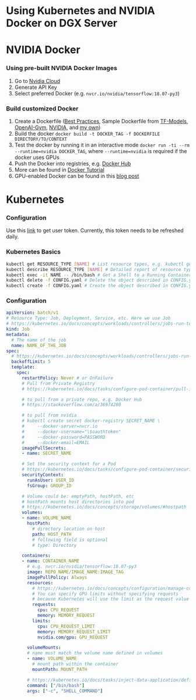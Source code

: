 # Using Kubernetes and NVIDIA Docker on DGX Server

# NVIDIA Docker
### Using pre-built NVIDIA Docker Images
1. Go to [Nvidia Cloud](https://ngc.nvidia.com)
2. Generate API Key
3. Select preferred Docker (e.g. `nvcr.io/nvidia/tensorflow:18.07-py3`)

### Build customized Docker
1. Create a Dockerfile ([Best Practices](https://docs.docker.com/develop/develop-images/dockerfile_best-practices/), Sample Dockerfile from [TF-Models](https://github.com/tensorflow/models/blob/master/official/Dockerfile.gpu), [OpenAI-Gym](https://github.com/openai/gym/blob/master/Dockerfile), [NVIDIA](https://gitlab.com/nvidia/samples/blob/master/cuda/ubuntu16.04/cuda-samples/Dockerfile), and [my own](https://github.com/HanGuo97/TF-RLLibs/blob/0.7/Dockerfile))
2. Build the docker `docker build -t DOCKER_TAG -f DOCKERFILE DIRECTORY/TO/CONTEXT`
3. Test the docker by running it in an interactive mode `docker run -ti --rm --runtime=nvidia DOCKER_TAG`, where `--runtime=nvidia` is required if the docker uses GPUs
4. Push the Docker into registries, e.g. [Docker Hub](https://docs.docker.com/get-started/part2/#share-your-image)
5. More can be found in [Docker Tutorial](https://docs.docker.com/get-started/)
6. GPU-enabled Docker can be found in this [blog post](https://devblogs.nvidia.com/gpu-containers-runtime/)

# Kubernetes

### Configuration
Use this [link](https://tarheellinux.unc.edu/?page_id=1024) to get user token. Currently, this token needs to be refreshed daily.

### Kubernetes Basics
```bash
kubectl get RESOURCE_TYPE [NAME] # List resource types, e.g. kubectl get pods, nodes. If NAME is specified, will list the resource type corresponding to the NAME, otherwise list all resource types
kubectl describe RESOURCE_TYPE [NAME] # Detailed report of resource types, e.g. kubectl describe node. If NAME is specified, will list the resource type corresponding to the NAME
kubectl exec -it NAME -- /bin/bash # Get a Shell to a Running Container
kubectl delete -f CONFIG.yaml # Delete the object described in CONFIG.yaml
kubectl create -f CONFIG.yaml # Create the object described in CONFIG.yaml
```

### Configuration
```yaml
apiVersion: batch/v1
# Resource Type: Job, Deployment, Service, etc. Here we use Job
# https://kubernetes.io/docs/concepts/workloads/controllers/jobs-run-to-completion/
kind: Job
metadata:
  # The name of the job
  name: NAME_OF_THE_JOB
spec:
  # https://kubernetes.io/docs/concepts/workloads/controllers/jobs-run-to-completion/#pod-backoff-failure-policy
  backoffLimit: 5
  template:
    spec:
      restartPolicy: Never # or OnFailure
      # Pull from Private Registry
      # https://kubernetes.io/docs/tasks/configure-pod-container/pull-image-private-registry/

      # to pull from a private repo, e.g. Docker Hub
      # https://stackoverflow.com/a/36974280

      # to pull from nvidia
      # kubectl create secret docker-registry SECRET_NAME \
      #     --docker-server=nvcr.io
      #     --docker-username="\$oauthtoken"
      #     --docker-password=PASSWORD
      #     --docker-email=EMAIL
      imagePullSecrets:
      - name: SECRET_NAME

      # Set the security context for a Pod
      # https://kubernetes.io/docs/tasks/configure-pod-container/security-context/#set-the-security-context-for-a-pod
      securityContext:
        runAsUser: USER_ID
        fsGroup: GROUP_ID

      # Volume could be: emptyPath, hostPath, etc
      # hostPath mounts host directories into pod
      # https://kubernetes.io/docs/concepts/storage/volumes/#hostpath
      volumes:
      - name: VOLUME_NAME
        hostPath:
          # directory location on host
          path: HOST_PATH
          # following field is optional
          # type: Directory

      containers:
      - name: CONTAINER_NAME
        # e.g. nvcr.io/nvidia/tensorflow:18.07-py3
        image: REPO_NAME/IMAGE_NAME:IMAGE_TAG
        imagePullPolicy: Always
        resources:
          # https://kubernetes.io/docs/concepts/configuration/manage-compute-resources-container/
          # You can specify GPU limits without specifying requests
          # because Kubernetes will use the limit as the request value by default.
          requests:
            cpu: CPU_REQUEST
            memory: MEMORY_REQUEST
          limits:
            cpu: CPU_REQUEST_LIMIT
            memory: MEMORY_REQUEST_LIMIT
            nvidia.com/gpu: GPU_REQUEST

        volumeMounts:
        # name must match the volume name defined in volumes
        - name: VOLUME_NAME
          # mount path within the container
          mountPath: MOUNT_PATH

        # https://kubernetes.io/docs/tasks/inject-data-application/define-command-argument-container/
        command: ["/bin/bash"]
        args: ["-c", "SHELL_COMMAND"]
```